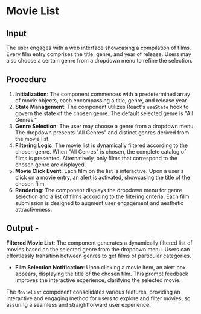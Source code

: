 # Movie List

## Input
The user engages with a web interface showcasing a compilation of films. Every film entry comprises the title, genre, and year of release. Users may also choose a certain genre from a dropdown menu to refine the selection.

## Procedure
1. **Initialization**: The component commences with a predetermined array of movie objects, each encompassing a title, genre, and release year.
2. **State Management**: The component utilizes React's `useState` hook to govern the state of the chosen genre. The default selected genre is "All Genres."
3. **Genre Selection**: The user may choose a genre from a dropdown menu. The dropdown presents "All Genres" and distinct genres derived from the movie list.
4. **Filtering Logic**: The movie list is dynamically filtered according to the chosen genre. When "All Genres" is chosen, the complete catalog of films is presented. Alternatively, only films that correspond to the chosen genre are displayed.
5. **Movie Click Event**: Each film on the list is interactive. Upon a user's click on a movie entry, an alert is activated, showcasing the title of the chosen film.
6. **Rendering**: The component displays the dropdown menu for genre selection and a list of films according to the filtering criteria. Each film submission is designed to augment user engagement and aesthetic attractiveness.

## Output -
**Filtered Movie List**: The component generates a dynamically filtered list of movies based on the selected genre from the dropdown menu. Users can effortlessly transition between genres to get films of particular categories.
- **Film Selection Notification**: Upon clicking a movie item, an alert box appears, displaying the title of the chosen film. This prompt feedback improves the interactive experience, clarifying the selected movie.

The `MovieList` component consolidates various features, providing an interactive and engaging method for users to explore and filter movies, so assuring a seamless and straightforward user experience.
